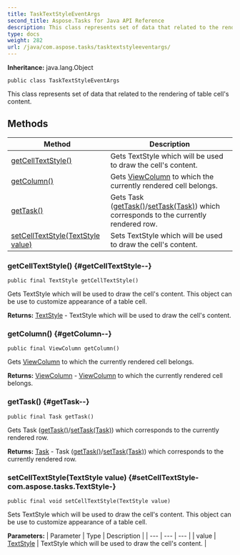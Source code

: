 ```yaml
---
title: TaskTextStyleEventArgs
second_title: Aspose.Tasks for Java API Reference
description: This class represents set of data that related to the rendering of table cells content.
type: docs
weight: 282
url: /java/com.aspose.tasks/tasktextstyleeventargs/
---
```


**Inheritance:**
java.lang.Object
```
public class TaskTextStyleEventArgs
```

This class represents set of data that related to the rendering of table cell's content.
## Methods

| Method | Description |
| --- | --- |
| [getCellTextStyle()](#getCellTextStyle--) | Gets TextStyle which will be used to draw the cell's content. |
| [getColumn()](#getColumn--) | Gets [ViewColumn](../../com.aspose.tasks/viewcolumn) to which the currently rendered cell belongs. |
| [getTask()](#getTask--) | Gets  Task ([getTask()](../../com.aspose.tasks/tasktextstyleeventargs\#getTask--)/[setTask(Task)](../../com.aspose.tasks/tasktextstyleeventargs\#setTask-Task-)) which corresponds to the currently rendered row. |
| [setCellTextStyle(TextStyle value)](#setCellTextStyle-com.aspose.tasks.TextStyle-) | Sets TextStyle which will be used to draw the cell's content. |
### getCellTextStyle() {#getCellTextStyle--}
```
public final TextStyle getCellTextStyle()
```


Gets TextStyle which will be used to draw the cell's content. This object can be use to customize appearance of a table cell.

**Returns:**
[TextStyle](../../com.aspose.tasks/textstyle) - TextStyle which will be used to draw the cell's content.
### getColumn() {#getColumn--}
```
public final ViewColumn getColumn()
```


Gets [ViewColumn](../../com.aspose.tasks/viewcolumn) to which the currently rendered cell belongs.

**Returns:**
[ViewColumn](../../com.aspose.tasks/viewcolumn) - [ViewColumn](../../com.aspose.tasks/viewcolumn) to which the currently rendered cell belongs.
### getTask() {#getTask--}
```
public final Task getTask()
```


Gets  Task ([getTask()](../../com.aspose.tasks/tasktextstyleeventargs\#getTask--)/[setTask(Task)](../../com.aspose.tasks/tasktextstyleeventargs\#setTask-Task-)) which corresponds to the currently rendered row.

**Returns:**
[Task](../../com.aspose.tasks/task) -  Task ([getTask()](../../com.aspose.tasks/tasktextstyleeventargs\#getTask--)/[setTask(Task)](../../com.aspose.tasks/tasktextstyleeventargs\#setTask-Task-)) which corresponds to the currently rendered row.
### setCellTextStyle(TextStyle value) {#setCellTextStyle-com.aspose.tasks.TextStyle-}
```
public final void setCellTextStyle(TextStyle value)
```


Sets TextStyle which will be used to draw the cell's content. This object can be use to customize appearance of a table cell.

**Parameters:**
| Parameter | Type | Description |
| --- | --- | --- |
| value | [TextStyle](../../com.aspose.tasks/textstyle) | TextStyle which will be used to draw the cell's content. |

